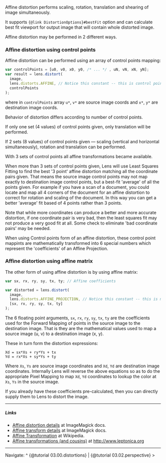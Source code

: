 Affine distortion performs scaling, rotation, translation and shearing of image
simultaneously.

It supports `{@link DistortionOptions}#bestFit` option and can calculate
best fit viewport for output image that will contain whole distorted image. 

Affine distortion may be performed in 2 different ways.

### Affine distortion using control points

Affine distortion can be performed using an array of control points mapping:
```javascript
var controlPoints = [u0, v0, x0, y0, /* ... */ , uN, vN, xN, yN];
var result = lens.distort(
  image,
  lens.distorts.AFFINE, // Notice this constant -- this is control points form of affine
  controlPoints
); 
``` 
where in `controlPoints` array  `u*`, `v*` are source image coords and `x*`, `y*` are
destination image coords.

Behavior of distortion differs according to number of control points.

If only one set (4 values) of control points given, only translation will be performed.

If 2 sets (8 values) of control points given — scaling (vertical and horizontal
simultaneously), rotation and translation can be performed.

With 3 sets of control points all affine transformations became available.

When more than 3 sets of control points given, Lens will use Least Squares Fitting to
find the best '3 point' affine distortion matching all the coordinate pairs given.
That means the source image control points may not map exactly to destination image
control points, but a best-fit 'average' of all the points given. For example if you
have a scan of a document, you could locate and map all 4 corners of the document for
an affine distortion to correct for rotation and scaling of the document. In this way
you can get a better 'average' fit based of 4 points rather than 3 points.

Note that while more coordinates can produce a better and more accurate distortion, if
one coordinate pair is very bad, then the least squares fit may not produce a very
good fit at all. Some check to eliminate 'bad coordinate pairs' may be needed.

When using Control points form of an affine distortion, these control point mappints
are mathematically transformed into 6 special numbers which represent the 'coefficients'
of an Affine Projection.


### Affine distortion using affine matrix

The other form of using affine distortion is by using affine matrix:

```javascript
var sx, rx, ry, sy, tx, ty; // Affine coefficients

var distorted = lens.distort(
  image,
  lens.distorts.AFFINE_PROJECTION, // Notice this constant -- this is matrix form of affine
  [sx, rx, ry, sy, tx, ty]
);
```

The 6 floating point arguments, `sx`, `rx`, `ry`, `sy`, `tx`, `ty` are the coefficients
used for the Forward Mapping of points in the source image to the destination image.
That is they are the mathematical values used to map a source image (u, v) to a
destination image (x, y).
 
These in turn form the distortion expressions:
```
Xd = sx*Xs + ry*Ys + tx
Yd = rx*Xs + sy*Ys + ty
```

Where `Xs`, `Ys` are source image coordinates and `Xd`, `Yd` are destination image
coordinates. Internally Lens will reverse the above equations so as to do the
appropriate Pixel Mapping to map `Xd`, `Yd` coordinates to lookup the color at `Xs`,
`Ys` in the source image.

If you already have these coefficients pre-calculated, then you can directly supply
them to Lens to distort the image.

---

##### Links
* [Affine distortion details](https://www.imagemagick.org/Usage/distorts/#affine) at
ImageMagick docs.
* [Affine transform details](https://www.imagemagick.org/Usage/distorts/affine/) at
ImageMagick docs.
* [Affine Transformation](https://en.wikipedia.org/wiki/Affine_transformation) at 
Wikipedia.
* [Affine transformations (and cousins)](http://www.leptonica.org/affine.html) at http://www.leptonica.org

---

Navigate: ^ {@tutorial 03.00.distortions} | {@tutorial 03.02.perspective} >
